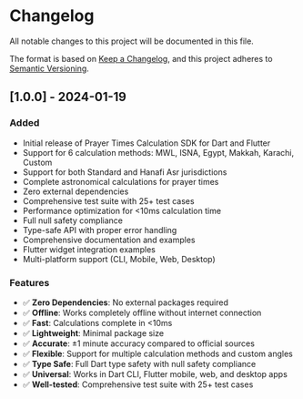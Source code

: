 # Changelog

All notable changes to this project will be documented in this file.

The format is based on [Keep a Changelog](https://keepachangelog.com/en/1.0.0/),
and this project adheres to [Semantic Versioning](https://semver.org/spec/v2.0.0.html).

## [1.0.0] - 2024-01-19

### Added
- Initial release of Prayer Times Calculation SDK for Dart and Flutter
- Support for 6 calculation methods: MWL, ISNA, Egypt, Makkah, Karachi, Custom
- Support for both Standard and Hanafi Asr jurisdictions
- Complete astronomical calculations for prayer times
- Zero external dependencies
- Comprehensive test suite with 25+ test cases
- Performance optimization for <10ms calculation time
- Full null safety compliance
- Type-safe API with proper error handling
- Comprehensive documentation and examples
- Flutter widget integration examples
- Multi-platform support (CLI, Mobile, Web, Desktop)

### Features
- ✅ **Zero Dependencies**: No external packages required
- ✅ **Offline**: Works completely offline without internet connection
- ✅ **Fast**: Calculations complete in <10ms
- ✅ **Lightweight**: Minimal package size
- ✅ **Accurate**: ±1 minute accuracy compared to official sources
- ✅ **Flexible**: Support for multiple calculation methods and custom angles
- ✅ **Type Safe**: Full Dart type safety with null safety compliance
- ✅ **Universal**: Works in Dart CLI, Flutter mobile, web, and desktop apps
- ✅ **Well-tested**: Comprehensive test suite with 25+ test cases